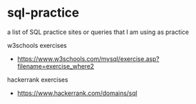 # sql-practice
a list of SQL practice sites or queries that I am using as practice

w3schools exercises
- https://www.w3schools.com/mysql/exercise.asp?filename=exercise_where2

hackerrank exercises
- https://www.hackerrank.com/domains/sql
